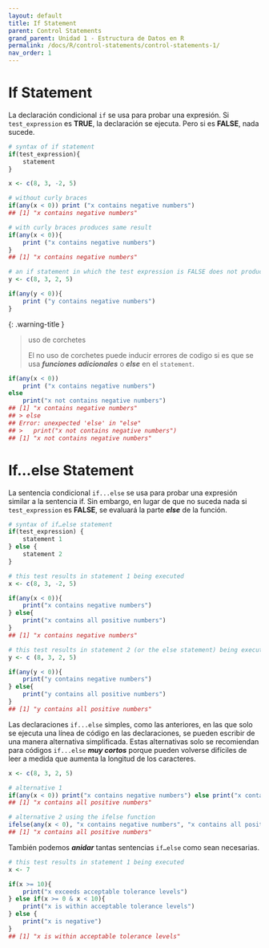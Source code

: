```yaml
---
layout: default
title: If Statement
parent: Control Statements
grand_parent: Unidad 1 - Estructura de Datos en R
permalink: /docs/R/control-statements/control-statements-1/
nav_order: 1
---
```


# If Statement

La declaración condicional `if` se usa para probar una expresión. Si `test_expression` es **TRUE**, la declaración se ejecuta. Pero si es **FALSE**, nada
sucede.

```r
# syntax of if statement
if(test_expression){
    statement
} 
```

```r
x <- c(8, 3, -2, 5)

# without curly braces
if(any(x < 0)) print ("x contains negative numbers")
## [1] "x contains negative numbers"

# with curly braces produces same result
if(any(x < 0)){
    print ("x contains negative numbers")
}
## [1] "x contains negative numbers"

# an if statement in which the test expression is FALSE does not produce any output
y <- c(8, 3, 2, 5)

if(any(y < 0)){
    print ("y contains negative numbers")
} 
```

{: .warning-title }
> uso de corchetes
>
> El no uso de corchetes puede inducir errores de codigo si es que se usa ***funciones adicionales*** o ***else*** en el `statement`.
```r
if(any(x < 0))
    print ("x contains negative numbers")
else
    print("x not contains negative numbers")
## [1] "x contains negative numbers"
## > else
## Error: unexpected 'else' in "else"
## >   print("x not contains negative numbers")
## [1] "x not contains negative numbers"
```

# If...else Statement

La sentencia condicional `if...else` se usa para probar una expresión similar a la sentencia if. Sin embargo, en lugar de que no suceda nada si `test_expression` es
**FALSE**, se evaluará la parte ***else*** de la función.

```r
# syntax of if…else statement
if(test_expression) {
    statement 1
} else {
    statement 2
} 
```

```r
# this test results in statement 1 being executed
x <- c(8, 3, -2, 5)

if(any(x < 0)){
    print("x contains negative numbers")
} else{
    print("x contains all positive numbers")
}
## [1] "x contains negative numbers"

# this test results in statement 2 (or the else statement) being executed
y <- c (8, 3, 2, 5)

if(any(y < 0)){
    print("y contains negative numbers")
} else{
    print("y contains all positive numbers")
}
## [1] "y contains all positive numbers"
```

Las declaraciones `if...else` simples, como las anteriores, en las que solo se ejecuta una línea de código en las declaraciones, se pueden escribir de una manera alternativa simplificada. Estas alternativas solo se recomiendan para códigos `if...else` ***muy cortos*** porque pueden volverse difíciles de leer a medida que aumenta la longitud de los caracteres.

```r
x <- c(8, 3, 2, 5)

# alternative 1
if(any(x < 0)) print("x contains negative numbers") else print("x contains all positive numbers")
## [1] "x contains all positive numbers"

# alternative 2 using the ifelse function
ifelse(any(x < 0), "x contains negative numbers", "x contains all positive numbers")
## [1] "x contains all positive numbers" 
```

También podemos ***anidar*** tantas sentencias `if…else` como sean necesarias.

```r
# this test results in statement 1 being executed
x <- 7

if(x >= 10){
    print("x exceeds acceptable tolerance levels")
} else if(x >= 0 & x < 10){
    print("x is within acceptable tolerance levels")
} else {
    print("x is negative")
}
## [1] "x is within acceptable tolerance levels"
```